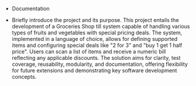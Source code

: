 * Documentation
 - Briefly introduce the project and its purpose.
This project entails the development of a Groceries Shop till system capable of handling various types of
fruits and vegetables with special pricing deals. The system, implemented in a language of choice, allows
for defining supported items and configuring special deals like "2 for 3" and "buy 1 get 1 half price".
Users can scan a list of items and receive a numeric bill reflecting any applicable discounts. 
The solution aims for clarity, test coverage, reusability, modularity, and documentation, offering
flexibility for future extensions and demonstrating key software development concepts.
